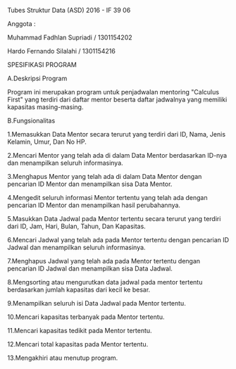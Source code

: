 Tubes Struktur Data (ASD) 2016 - IF 39 06

Anggota : 

Muhammad Fadhlan Supriadi / 1301154202 

Hardo Fernando Silalahi / 1301154216

SPESIFIKASI PROGRAM

A.Deskripsi Program 

Program ini merupakan program untuk penjadwalan mentoring "Calculus First" yang terdiri dari daftar mentor beserta daftar jadwalnya yang memiliki
kapasitas masing-masing.

B.Fungsionalitas

1.Memasukkan Data Mentor secara terurut yang terdiri dari ID, Nama, Jenis Kelamin, Umur, Dan No HP.

2.Mencari Mentor yang telah ada di dalam Data Mentor berdasarkan ID-nya dan menampilkan seluruh informasinya.

3.Menghapus Mentor yang telah ada di dalam Data Mentor dengan pencarian ID Mentor dan menampilkan sisa Data Mentor.

4.Mengedit seluruh informasi Mentor tertentu yang telah ada dengan pencarian ID Mentor dan menampilkan hasil perubahannya.

5.Masukkan Data Jadwal pada Mentor tertentu secara terurut yang terdiri dari ID, Jam, Hari, Bulan, Tahun, Dan Kapasitas.

6.Mencari Jadwal yang telah ada pada Mentor tertentu dengan pencarian ID Jadwal dan menampilkan seluruh informasinya.

7.Menghapus Jadwal yang telah ada pada Mentor tertentu dengan pencarian ID Jadwal dan menampilkan sisa Data Jadwal.

8.Mengsorting atau mengurutkan data jadwal pada mentor tertentu berdasarkan jumlah kapasitas dari kecil ke besar.

9.Menampilkan seluruh isi Data Jadwal pada Mentor tertentu.

10.Mencari kapasitas terbanyak pada Mentor tertentu.

11.Mencari kapasitas tedikit pada Mentor tertentu.

12.Mencari total kapasitas pada Mentor tertentu.

13.Mengakhiri atau menutup program.
